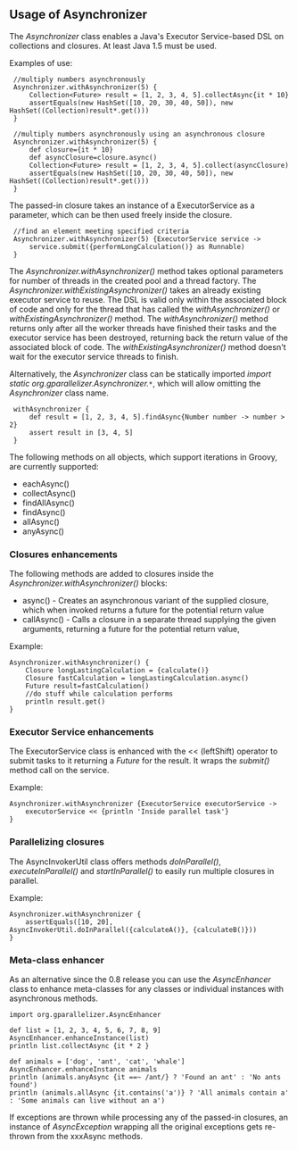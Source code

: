 ## Usage of Asynchronizer ##

The _Asynchronizer_ class enables a Java's Executor Service-based DSL on collections and closures. At least Java 1.5 must be used.

Examples of use:
```
 //multiply numbers asynchronously
 Asynchronizer.withAsynchronizer(5) {
     Collection<Future> result = [1, 2, 3, 4, 5].collectAsync{it * 10}
     assertEquals(new HashSet([10, 20, 30, 40, 50]), new HashSet((Collection)result*.get()))
 }

 //multiply numbers asynchronously using an asynchronous closure
 Asynchronizer.withAsynchronizer(5) {
     def closure={it * 10}
     def asyncClosure=closure.async()
     Collection<Future> result = [1, 2, 3, 4, 5].collect(asyncClosure)
     assertEquals(new HashSet([10, 20, 30, 40, 50]), new HashSet((Collection)result*.get()))
 }
```

The passed-in closure takes an instance of a ExecutorService as a parameter, which can be then used freely inside the closure.
```
 //find an element meeting specified criteria
 Asynchronizer.withAsynchronizer(5) {ExecutorService service ->
     service.submit({performLongCalculation()} as Runnable)
 }
```
The _Asynchronizer.withAsynchronizer()_ method takes optional parameters for number of threads in the created pool and a thread factory. The _Asynchronizer.withExistingAsynchronizer()_ takes an already existing executor service to reuse. The DSL is valid only within the associated block of code and only for the thread that has called the _withAsynchronizer()_ or _withExistingAsynchronizer()_ method. The _withAsynchronizer()_ method returns only after all the worker threads have finished their tasks and the executor service has been destroyed, returning back the return value of the associated block of code. The _withExistingAsynchronizer()_ method doesn't wait for the executor service threads to finish.

Alternatively, the _Asynchronizer_ class can be statically imported _import static org.gparallelizer.Asynchronizer.`*`_, which will allow omitting the _Asynchronizer_ class name.
```
 withAsynchronizer {
     def result = [1, 2, 3, 4, 5].findAsync{Number number -> number > 2}
     assert result in [3, 4, 5]
 }
```

The following methods on all objects, which support iterations in Groovy, are currently supported:
  * eachAsync()
  * collectAsync()
  * findAllAsync()
  * findAsync()
  * allAsync()
  * anyAsync()

### Closures enhancements ###
The following methods are added to closures inside the _Asynchronizer.withAsynchronizer()_ blocks:
  * async() - Creates an asynchronous variant of the supplied closure, which when invoked returns a future for the potential return value
  * callAsync() - Calls a closure in a separate thread supplying the given arguments, returning a future for the potential return value,

Example:
```
Asynchronizer.withAsynchronizer() {
    Closure longLastingCalculation = {calculate()}
    Closure fastCalculation = longLastingCalculation.async()
    Future result=fastCalculation()
    //do stuff while calculation performs
    println result.get()
}
```

### Executor Service enhancements ###
The ExecutorService class is enhanced with the << (leftShift) operator to submit tasks to it returning a _Future_ for the result. It wraps the _submit()_ method call on the service.

Example:
```
Asynchronizer.withAsynchronizer {ExecutorService executorService ->
    executorService << {println 'Inside parallel task'}
}
```

### Parallelizing closures ###
The AsyncInvokerUtil class offers methods _doInParallel()_, _executeInParallel()_ and _startInParallel()_ to easily run multiple closures in parallel.

Example:
```
Asynchronizer.withAsynchronizer {
    assertEquals([10, 20], AsyncInvokerUtil.doInParallel({calculateA()}, {calculateB()}))
}
```

### Meta-class enhancer ###
As an alternative since the 0.8 release you can use the _AsyncEnhancer_ class to enhance meta-classes for any classes or individual instances with asynchronous methods.
```
import org.gparallelizer.AsyncEnhancer

def list = [1, 2, 3, 4, 5, 6, 7, 8, 9]
AsyncEnhancer.enhanceInstance(list)
println list.collectAsync {it * 2 }

def animals = ['dog', 'ant', 'cat', 'whale']
AsyncEnhancer.enhanceInstance animals
println (animals.anyAsync {it ==~ /ant/} ? 'Found an ant' : 'No ants found')
println (animals.allAsync {it.contains('a')} ? 'All animals contain a' : 'Some animals can live without an a')
```

If exceptions are thrown while processing any of the passed-in closures, an instance of _AsyncException_ wrapping all the original exceptions gets re-thrown from the xxxAsync methods.